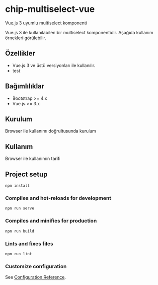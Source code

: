 # chip-multiselect-vue
Vue.js 3 uyumlu multiselect komponenti

Vue.js 3 ile kullanılabilen bir multiselect komponentidir. Aşağıda kullanım örnekleri görülebilir.

## Özellikler
* Vue.js 3 ve üstü versiyonları ile kullanılır.
* test

## Bağımlılıklar
* Bootstrap >= 4.x
* Vue.js >= 3.x

## Kurulum
Browser ile kullanımı doğrultusunda kurulum

## Kullanım
Browser ile kullanımın tarifi

## Project setup
```
npm install
```

### Compiles and hot-reloads for development
```
npm run serve
```

### Compiles and minifies for production
```
npm run build
```

### Lints and fixes files
```
npm run lint
```

### Customize configuration
See [Configuration Reference](https://cli.vuejs.org/config/).



